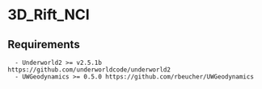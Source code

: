 # 3D_Rift_NCI

## Requirements

      - Underworld2 >= v2.5.1b https://github.com/underworldcode/underworld2
      - UWGeodynamics >= 0.5.0 https://github.com/rbeucher/UWGeodynamics

